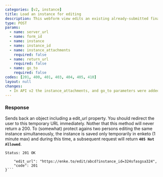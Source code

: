 ```yaml
---
categories: [v2, instance]
title: Load an instance for editing
description: This webform view edits an existing already-submitted finalized record.
type: POST
params: 
  - name: server_url 
  - name: form_id
  - name: instance
  - name: instance_id
  - name: instance_attachments
    required: false
  - name: return_url
    required: false
  - name: go_to
    required: false
codes: [201, 400, 401, 403, 404, 405, 410]
layout: null
changes: 
  - In API v2 the instance_attachments, and go_to parameters were added.
---
```


### Response

Sends back an object including a edit_url property. You should redirect the user to this temporary URL immediately. Nother that this method will never return a 200. To (somewhat) protect agains two persons editing the same instance simultaneously, the instance is saved only temporarily in enketo (1 minute max) and during this time, a subsequent request will return **`405 Not Allowed`**.

```Status: 201 OK```
```{
    "edit_url": "https://enke.to/edit/abcd?instance_id=324sfasgsa324",
    "code": 201
}```
